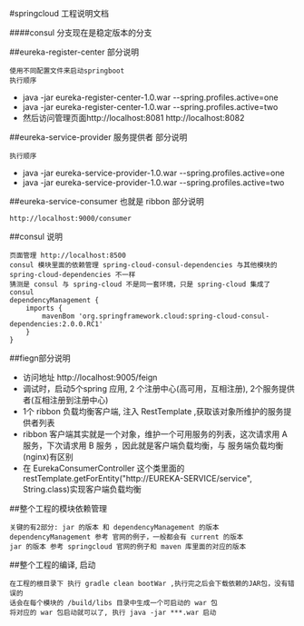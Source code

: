 #springcloud 工程说明文档

####consul 分支现在是稳定版本的分支

##eureka-register-center 部分说明
```
使用不同配置文件来启动springboot
执行顺序 
```
* java -jar eureka-register-center-1.0.war --spring.profiles.active=one
* java -jar eureka-register-center-1.0.war --spring.profiles.active=two
* 然后访问管理页面http://localhost:8081  http://localhost:8082


##eureka-service-provider 服务提供者 部分说明
```
执行顺序
```
* java -jar eureka-service-provider-1.0.war --spring.profiles.active=one
* java -jar eureka-service-provider-1.0.war --spring.profiles.active=two

##eureka-service-consumer 也就是 ribbon 部分说明
```
http://localhost:9000/consumer
```

##consul 说明
```
页面管理 http://localhost:8500
consul 模块里面的依赖管理 spring-cloud-consul-dependencies 与其他模块的 spring-cloud-dependencies 不一样
猜测是 consul 与 spring-cloud 不是同一套环境，只是 spring-cloud 集成了 consul 
dependencyManagement {
    imports {
        mavenBom 'org.springframework.cloud:spring-cloud-consul-dependencies:2.0.0.RC1'
    }
}
```

##fiegn部分说明

* 访问地址 http://localhost:9005/feign
* 调试时，启动5个spring 应用, 2 个注册中心(高可用，互相注册), 2个服务提供者(互相注册到注册中心)
* 1个 ribbon 负载均衡客户端, 注入 RestTemplate ,获取该对象所维护的服务提供者列表
* ribbon 客户端其实就是一个对象，维护一个可用服务的列表，这次请求用 A 服务，下次请求用 B 服务
    ，因此就是客户端负载均衡，与 服务端负载均衡(nginx)有区别
* 在 EurekaConsumerController 这个类里面的
   restTemplate.getForEntity("http://EUREKA-SERVICE/service", String.class)实现客户端负载均衡



##整个工程的模块依赖管理
```
关键的有2部分: jar 的版本 和 dependencyManagement 的版本
dependencyManagement 参考 官网的例子，一般都会有 current 的版本
jar 的版本 参考 springcloud 官网的例子和 maven 库里面的对应的版本
```

##整个工程的编译, 启动
```
在工程的根目录下 执行 gradle clean bootWar ,执行完之后会下载依赖的JAR包，没有错误的
话会在每个模块的 /build/libs 目录中生成一个可启动的 war 包
将对应的 war 包启动就可以了, 执行 java -jar ***.war 启动
```




